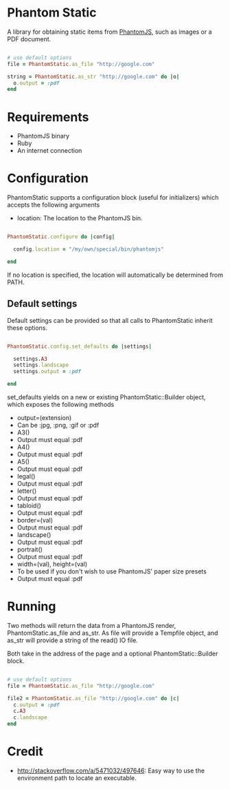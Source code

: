 # Phantom Static

A library for obtaining static items from [PhantomJS](https://github.com/ariya/phantomjs), such as images or a PDF document.

```ruby

# use default options
file = PhantomStatic.as_file "http://google.com"

string = PhantomStatic.as_str "http://google.com" do |o|
  o.output = :pdf
end
```

# Requirements

* PhantomJS binary
* Ruby
* An internet connection

# Configuration

PhantomStatic supports a configuration block (useful for initializers) which accepts the following arguments

* location: The location to the PhantomJS bin.

```ruby

PhantomStatic.configure do |config|

  config.location = "/my/own/special/bin/phantomjs"

end
```

If no location is specified, the location will automatically be determined from PATH.

## Default settings

Default settings can be provided so that all calls to PhantomStatic inherit these options.

```ruby

PhantomStatic.config.set_defaults do |settings|

  settings.A3
  settings.landscape
  settings.output = :pdf

end
```

set_defaults yields on a new or existing PhantomStatic::Builder object, which exposes the following methods

* output=(extension)
 * Can be :jpg, :png, :gif or :pdf
* A3()
 * Output must equal :pdf
* A4()
 * Output must equal :pdf
* A5()
 * Output must equal :pdf
* legal()
 * Output must equal :pdf
* letter()
 * Output must equal :pdf
* tabloid()
 * Output must equal :pdf
* border=(val)
 * Output must equal :pdf
* landscape()
 * Output must equal :pdf
* portrait()
 * Output must equal :pdf
* width=(val), height=(val)
 * To be used if you don't wish to use PhantomJS' paper size presets
 * Output must equal :pdf

# Running

Two methods will return the data from a PhantomJS render, PhantomStatic.as_file and as_str. As file will provide a Tempfile object, and as_str will provide a string of the read() IO file.

Both take in the address of the page and a optional PhantomStatic::Builder block.

```ruby

# use default options
file = PhantomStatic.as_file "http://google.com"

file2 = PhantomStatic.as_file "http://google.com" do |c|
  c.output = :pdf
  c.A3
  c.landscape
end
```

# Credit

* http://stackoverflow.com/a/5471032/497646: Easy way to use the environment path to locate an executable.